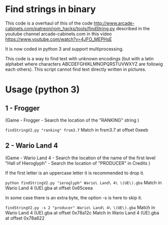 # Find strings in binary

This code is a overhaul of this of the code http://www.arcade-cabinets.com/patreon/rom_hacks/tools/findString.py described in the youtube channel arcade-cabinets.com in this video https://www.youtube.com/watch?v=4JFO_MEPHsE

It is now coded in python 3 and support multiprocessing.

This code is a way to find text with unknown encodings (but with a latin alphabet where characters ABCDEFGHIKLMNOPQRSTUVWXYZ are followig each others).
This script cannot find text directly written in pictures.

# Usage (python 3)

## 1 - Frogger

(Game - Frogger - Search the location of the "RANKING" string )

```findStringV2.py "ranking" frsm3.7```
	Match in frsm3.7 at offset 0xeeb

## 2 - Wario Land 4

(Game - Wario Land 4 - Search the location of the name of the first level "Hall of Hieroglyph" - Search the location of "PRODUCER" in Credits )

If the first letter is an uppercase letter it is recommended to drop it.

```python findStringV2.py "ieroglyph" Wario\ Land\ 4\ \(UE\).gba```
	Match in Wario Land 4 (UE).gba at offset 0x65ceea

In some case there is an extra byte, the option -s is here to skip it.

```findStringV2.py -s 2 "producer" Wario\ Land\ 4\ \(UE\).gba```
	Match in Wario Land 4 (UE).gba at offset 0x78a12c
	Match in Wario Land 4 (UE).gba at offset 0x78a622